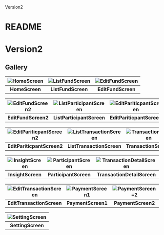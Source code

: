 Version2
# README
# Version2
## Gallery

| ![HomeScreen](https://techmaster.vn/resources/image/logo.png) | ![ListFundScreen](https://techmaster.vn/resources/image/logo.png) | ![EditFundScreen](https://techmaster.vn/resources/image/logo.png) |
|:-------------------------------------------------------------:|:-----------------------------------------------------------------:|:-----------------------------------------------------------------:|
|                          **HomeScreen**                          |                            **ListFundScreen**                            |                            **EditFundScreen**                            |

| ![EditFundScreen2](https://techmaster.vn/resources/image/logo.png) | ![ListParticipantScreen](https://techmaster.vn/resources/image/logo.png) | ![EditPariticpantScreen](https://techmaster.vn/resources/image/logo.png) |
|:------------------------------------------------------------------:|:------------------------------------------------------------------------:|:------------------------------------------------------------------------:|
|                        **EditFundScreen2**                         |                               **ListParticipantScreen**                                |                        **EditPariticpantScreen**                         |

| ![EditPariticpantScreen2](https://techmaster.vn/resources/image/logo.png) | ![ListTransactionScreen](https://techmaster.vn/resources/image/logo.png) | ![TransactionScreen](https://techmaster.vn/resources/image/logo.png) |
|:-------------------------------------------------------------------------:|:------------------------------------------------------------------------:|:------------------------------------------------------------------:|
|                        **EditPariticpantScreen2**                         |                               **ListTransactionScreen**                                | **TransactionScreen**                                                        |0

| ![InsightScreen](https://techmaster.vn/resources/image/logo.png) | ![ParticipantScreen](https://techmaster.vn/resources/image/logo.png) | ![TransactionDetailScreen](https://techmaster.vn/resources/image/logo.png) |
|:--------------------------------------------------------------------:|:--------------------------------------------------------------------:|:--------------------------------------------------------------------------:|
|                                 **InsightScreen**                                 |                          **ParticipantScreen**                           |                                **TransactionDetailScreen**                                 |

| ![EditTransactionScreen](https://techmaster.vn/resources/image/logo.png) | ![PaymentScreen1](https://techmaster.vn/resources/image/logo.png) | ![PaymentScreen=2](https://techmaster.vn/resources/image/logo.png) |
|:------------------------------------------------------------------------:|:-----------------------------------------------------------------:|:------------------------------------------------------------------:|
|                               **EditTransactionScreen**                                |                            **PaymentScreen1**                            |                         **PaymentScreen2**                         |

| ![SettingScreen](https://techmaster.vn/resources/image/logo.png) | 
|:----------------------------------------------------------------:|
|                           **SettingScreen**                            |